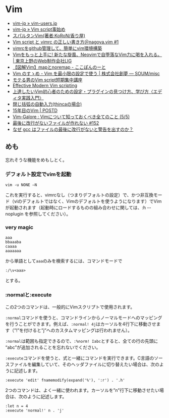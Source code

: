 # Vim

- [vim-jp » vim-users.jp](https://vim-jp.org/vim-users-jp/)
- [vim-jp » Vim script事始め](https://vim-jp.org/tips/start_vimscript.html)
- [スパルタンVim(著者:KoRoN/香り屋)](http://files.kaoriya.net/docs/SpartanVim/SpartanVim-1.0-online.pdf)
- [Vim script と vimrc の正しい書き方＠nagoya.vim #1](https://www.slideshare.net/cohama/vim-script-vimrc-nagoyavim-1)
- [vimrcをgithub管理して、簡単にvim環境構築](http://www.kurisankaku.xyz/entry/2016/04/19/201957)
- [Vimをもっと上手に! 新たな旋風、Neovimで自堕落なVim力に喝を入れる。 | 東京上野のWeb制作会社LIG](https://liginc.co.jp/409849)
- [【図解Vim】mapとnoremap - ここぽんのーと](https://cocopon.me/blog/2013/10/vim-map-noremap/)
- [Vim のすゝめ - Vim を最小限の設定で使う | 株式会社創夢 — SOUM/misc](https://www.soum.co.jp/misc/vim-no-susume/1/)
- [モテる男のVim script短期集中講座](https://mattn.kaoriya.net/software/vim/20111202085236.htm)
- [Effective Modern Vim scripting](https://docs.google.com/presentation/d/e/2PACX-1vQKaWJY8w6QJpebvuzg334RfLDbQHv4-J_06yFxdTzLrrjhE_y5iuzA-JxCCuFdUAZQB2QQsidF_mys/pub?start=false&loop=false&delayms=3000&slide=id.p)
- [上達したいVim初心者のための設定・プラグインの見つけ方、学び方〈エディタ実践入門〉](https://employment.en-japan.com/engineerhub/entry/2019/01/28/103000)
- [閉じ括弧の自動入力(thincaの場合)](https://thinca.hatenablog.com/entry/20081005/1223206388)
- [15年目のVim | POSTD](https://postd.cc/vim3/)
- [Vim-Galore : Vimについて知っておくべき全てのこと (5/5)](https://postd.cc/vim-galore-5/)
- [最後に改行がないファイルが作れない #152](https://github.com/vim-jp/issues/issues/152)
- [なぜ gcc はファイルの最後に改行がないと警告を出すのか？](http://hiroakiuno.hatenablog.com/entry/20070409/p1)


## めも

忘れそうな機能をめもしとく。

### デフォルト設定でvimを起動

```
vim -u NONE –N
```

これを実行すると、vimrcなし（つまりデフォルトの設定）で、かつ非互換モード（viのデフォルトではなく、Vimのデフォルトを使うようになります）でVimが起動されます（起動時にロードするものの組み合わせに関しては、:h --noplugin を参照してください）。

### very magic

```
aaa
bbaaaba
caaaa
aaaaaaa
```

から単語として`aaa`のみを検索するには、コマンドモードで

```
:/\v<aaa>
```

とする。

### :normalと:execute

この2つのコマンドは、一般的にVimスクリプトで使用されます。

`:normal`コマンドを使うと、コマンドラインからノーマルモードへのマッピングを行うことができます。例えば、`:normal! 4j`はカーソルを4行下に移動させます（”!”を付けると”j”へのカスタムマッピングは行われません）。

`:normal`は範囲も指定できるので、`:%norm! Iabc`とすると、全ての行の先頭に “abc”が追加されることを忘れないでください。

`:execute`コマンドを使うと、式と一緒にコマンドを実行できます。C言語のソースファイルを編集していて、そのヘッダファイルに切り替えたい場合は、次のように記述します。

```
:execute 'edit' fnamemodify(expand('%'), ':r') . '.h'
```
2つのコマンドは、よく一緒に使われます。カーソルを”n”行下に移動させたい場合は、次のように記述します。

```
:let n = 4
:execute 'normal!' n . 'j'
```
